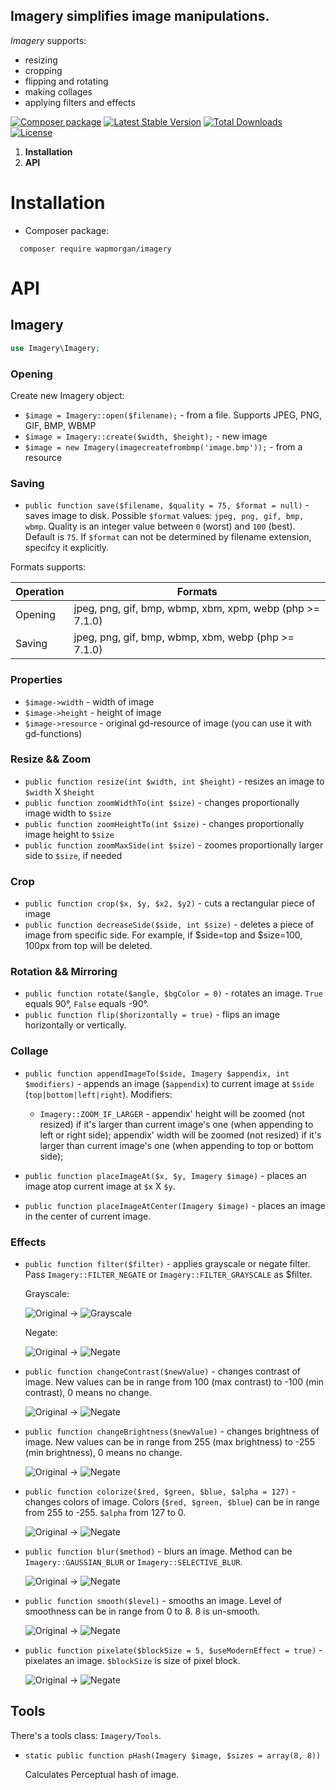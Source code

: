 ## Imagery simplifies image manipulations.

_Imagery_ supports:
- resizing
- cropping
- flipping and rotating
- making collages
- applying filters and effects

[![Composer package](http://xn--e1adiijbgl.xn--p1acf/badge/wapmorgan/imagery)](https://packagist.org/packages/wapmorgan/imagery)
[![Latest Stable Version](https://poser.pugx.org/wapmorgan/imagery/v/stable)](https://packagist.org/packages/wapmorgan/imagery)
[![Total Downloads](https://poser.pugx.org/wapmorgan/imagery/downloads)](https://packagist.org/packages/wapmorgan/imagery)
[![License](https://poser.pugx.org/wapmorgan/imagery/license)](https://packagist.org/packages/wapmorgan/imagery)

1. **Installation**
2. **API**

# Installation
* Composer package:
```
  composer require wapmorgan/imagery
```

# API
## Imagery
```php
use Imagery\Imagery;
```
### Opening
Create new Imagery object:
- `$image = Imagery::open($filename);` - from a file. Supports JPEG, PNG, GIF, BMP, WBMP
- `$image = Imagery::create($width, $height);` - new image
- `$image = new Imagery(imagecreatefrombmp('image.bmp'));` - from a resource

### Saving
- `public function save($filename, $quality = 75, $format = null)` - saves image to disk.
Possible `$format` values: `jpeg, png, gif, bmp, wbmp`. Quality is an integer value between `0` (worst) and `100` (best). Default is `75`. If `$format` can not be determined by filename extension, specifcy it explicitly.

Formats supports:

| Operation | Formats                                                  |
|-----------|----------------------------------------------------------|
| Opening   | jpeg, png, gif, bmp, wbmp, xbm, xpm, webp (php >= 7.1.0) |
| Saving    | jpeg, png, gif, bmp, wbmp, xbm, webp (php >= 7.1.0)      |

### Properties
- `$image->width` - width of image
- `$image->height` - height of image
- `$image->resource` - original gd-resource of image (you can use it with gd-functions)

### Resize && Zoom
- `public function resize(int $width, int $height)` - resizes an image to `$width` X `$height`
- `public function zoomWidthTo(int $size)` - changes proportionally image width to `$size`
- `public function zoomHeightTo(int $size)` - changes proportionally image height to `$size`
- `public function zoomMaxSide(int $size)` - zoomes proportionally larger side to `$size`, if needed

### Crop
- `public function crop($x, $y, $x2, $y2)` - cuts a rectangular piece of image
- `public function decreaseSide($side, int $size)` - deletes a piece of image from specific side. For example, if $side=top and $size=100, 100px from top will be deleted.

### Rotation && Mirroring
- `public function rotate($angle, $bgColor = 0)` - rotates an image. `True` equals 90°, `False` equals -90°.
- `public function flip($horizontally = true)` - flips an image horizontally or vertically.

### Collage
- `public function appendImageTo($side, Imagery $appendix, int $modifiers)` - appends an image (`$appendix`) to current image at `$side` (`top|bottom|left|right`). Modifiers:
  - `Imagery::ZOOM_IF_LARGER` - appendix' height will be zoomed (not resized) if it's larger than current image's one (when appending to left or right side); appendix' width will be zoomed (not resized) if it's larger than current image's one (when appending to top or bottom side);
- `public function placeImageAt($x, $y, Imagery $image)` - places an image atop current image at `$x` X `$y`.

- `public function placeImageAtCenter(Imagery $image)` - places an image in the center of current image.

### Effects
- `public function filter($filter)` - applies grayscale or negate filter. Pass `Imagery::FILTER_NEGATE` or `Imagery::FILTER_GRAYSCALE` as $filter.

  Grayscale:

  ![Original](https://github.com/wapmorgan/Imagery/releases/download/1.0.0/original.png)
  ->
  ![Grayscale](https://github.com/wapmorgan/Imagery/releases/download/1.0.0/grayscale_original.png)

  Negate:

  ![Original](https://github.com/wapmorgan/Imagery/releases/download/1.0.0/original.png)
  ->
  ![Negate](https://github.com/wapmorgan/Imagery/releases/download/1.0.0/negate_original.png)

- `public function changeContrast($newValue)` - changes contrast of image. New values can be in range from 100 (max contrast) to -100 (min contrast), 0 means no change.

  ![Original](https://github.com/wapmorgan/Imagery/releases/download/1.0.0/original.png)
  ->
  ![Negate](https://github.com/wapmorgan/Imagery/releases/download/1.0.0/contrast_original.png)

- `public function changeBrightness($newValue)` - changes brightness of image. New values can be in range from 255 (max brightness) to -255 (min brightness), 0 means no change.

  ![Original](https://github.com/wapmorgan/Imagery/releases/download/1.0.0/original.png)
  ->
  ![Negate](https://github.com/wapmorgan/Imagery/releases/download/1.0.0/brightness_original.png)

- `public function colorize($red, $green, $blue, $alpha = 127)` - changes colors of image. Colors (`$red, $green, $blue`) can be in range from 255 to -255. `$alpha` from 127 to 0.

  ![Original](https://github.com/wapmorgan/Imagery/releases/download/1.0.0/original.png)
  ->
  ![Negate](https://github.com/wapmorgan/Imagery/releases/download/1.0.0/colorize_original.png)

- `public function blur($method)` - blurs an image. Method can be `Imagery::GAUSSIAN_BLUR` or `Imagery::SELECTIVE_BLUR`.

  ![Original](https://github.com/wapmorgan/Imagery/releases/download/1.0.0/original.png)
  ->
  ![Negate](https://github.com/wapmorgan/Imagery/releases/download/1.0.0/blur_original.png)

- `public function smooth($level)` - smooths an image. Level of smoothness can be in range from 0 to 8. 8 is un-smooth.

  ![Original](https://github.com/wapmorgan/Imagery/releases/download/1.0.0/original.png)
  ->
  ![Negate](https://github.com/wapmorgan/Imagery/releases/download/1.0.0/smooth_original.png)

- `public function pixelate($blockSize = 5, $useModernEffect = true)` - pixelates an image. `$blockSize` is size of pixel block.

  ![Original](https://github.com/wapmorgan/Imagery/releases/download/1.0.0/original.png)
  ->
  ![Negate](https://github.com/wapmorgan/Imagery/releases/download/1.0.0/pixelate_original.png)

## Tools
There's a tools class: `Imagery/Tools`.

- `static public function pHash(Imagery $image, $sizes = array(8, 8))`

  Calculates Perceptual hash of image.
